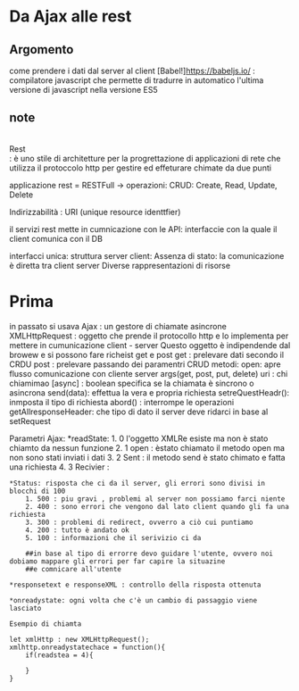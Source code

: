 # Da Ajax alle rest

## Argomento
come prendere i dati dal server al client
[Babel!]https://babeljs.io/ : compilatore javascript che permette di tradurre in automatico l'ultima versione di javascript nella versione ES5

## note
<br>Rest<br> : è uno stile di architetture per la progrettazione di applicazioni di rete che utilizza il protoccolo http per gestire ed effeturare chimate da due punti

applicazione rest = RESTFull -> operazioni:
                                    CRUD: Create, Read, Update, Delete

Indirizzabilità : URI (unique resource identtfier)

il servizi rest mette in cumnicazione con le API: interfaccie con la quale il client 
comunica con il DB

interfacci unica:
struttura server client:
Assenza di stato: la comunicazione è diretta tra client server
Diverse rappresentazioni di risorse


# Prima
in passato si usava Ajax : un gestore di chiamate asincrone
XMLHttpRequest : oggetto che prende il protocollo http e lo implementa per mettere in cumunicazione client - server
Questo oggetto  è indipendende dal browew e si possono fare richeist get e post
get : prelevare dati secondo il CRDU
post : prelevare passando dei paramentri CRUD
metodi:
    open: apre flusso comunicazione con cliente server
          args(get, post, put, delete)
          uri : chi chiamimao
          [async] : boolean specifica se la chiamata è sincrono o asincrona
    send(data): effettua la vera e propria richiesta
    setreQuestHeadr(): inmposta il tipo di richiesta
    abord() : interrompe le operazioni
    getAllresponseHeader: che tipo di dato il server deve ridarci in base al setRequest

Parametri Ajax:
    *readState:
        1. 0 l'oggetto XMLRe esiste ma non è stato chiamto da nessun funzione 
        2. 1 open : èstato chiamato il metodo open ma non sono stati inviati i dati
        3. 2 Sent : il metodo send è stato chimato e fatta una richiesta
        4. 3 Recivier : 
    
    *Status: risposta che ci da il server, gli errori sono divisi in blocchi di 100
        1. 500 : piu gravi , problemi al server non possiamo farci niente
        2. 400 : sono errori che vengono dal lato client quando gli fa una richiesta
        3. 300 : problemi di redirect, ovverro a ciò cui puntiamo
        4. 200 : tutto è andato ok
        5. 100 : informazioni che il serivizio ci da

        ##in base al tipo di errorre devo guidare l'utente, ovvero noi dobiamo mappare gli errori per far capire la situazine
        ##e comnicare all'utente

    *responsetext e responseXML : controllo della risposta ottenuta

    *onreadystate: ogni volta che c'è un cambio di passaggio viene lasciato 

    Esempio di chiamta

    let xmlHttp : new XMLHttpRequest();
    xmlhttp.onreadystatechace = function(){
        if(readstea = 4){
            
        }
    }